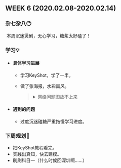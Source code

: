 WEEK 6 (2020.02.08-2020.02.14)
----------------------------

### 杂七杂八😶

​	本周沉迷煲剧，无心学习，糖浆太好磕了！

### 学习💡

+ #### 具体学习进展

  + 学习KeyShot，学了一半。

  + 做了张海报，水彩画风。

     > <details><summary>网络问题图放不上来</summary><p><p align="center"></p><img src="" alt="水彩(看不见的话移步Bin/Weekly Report/img)" width="300"/></details>

+ #### 遇到的问题

  + 过度沉迷磕糖严重拖慢学习进度。

### 下周规划👻

+ 把KeyShot教程看完。
+ 实践出真知，快去建模。
+ 刷刷科目一（什么时候回深圳啊……）

